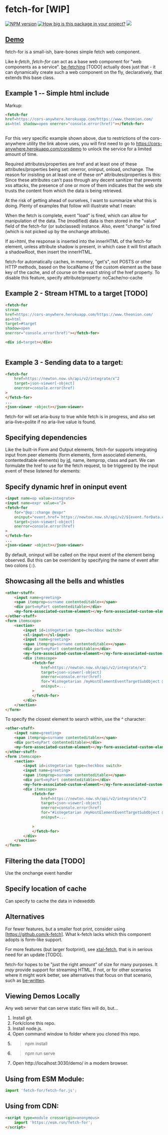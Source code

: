 # fetch-for [WIP]

[![NPM version](https://badge.fury.io/js/fetch-for.png)](http://badge.fury.io/js/fetch-for)
[![How big is this package in your project?](https://img.shields.io/bundlephobia/minzip/fetch-for?style=for-the-badge)](https://bundlephobia.com/result?p=fetch-for)
<img src="http://img.badgesize.io/https://cdn.jsdelivr.net/npm/fetch-for?compression=gzip">
<!--[![Playwright Tests](https://github.com/bahrus/fetch-for/actions/workflows/CI.yml/badge.svg?branch=baseline)](https://github.com/bahrus/fetch-for/actions/workflows/CI.yml)-->


## [Demo](https://jsfiddle.net/bahrus/ma0vtbnx/1/)

fetch-for is a small-ish, bare-bones simple fetch web component.  

Like *k-fetch*, *fetch-for* can act as a base web component for "web components as a service".  [be-fetching](https://github.com/bahrus/be-fetching) [TODO] actually does just that - it can dynamically create such a web component on the fly, declaratively, that extends this base class.

## Example 1 -- Simple html include

Markup:

```html
<fetch-for 
href=https://cors-anywhere.herokuapp.com/https://www.theonion.com/ 
as=html shadow=open onerror="console.error(href)"></fetch-for>
    
```

For this very specific example shown above, due to restrictions of the cors-anywhere utility the link above uses, you will first need to go to https://cors-anywhere.herokuapp.com/corsdemo to unlock the service for a limited amount of time.

Required attributes/properties are href and at least one of these attributes/properties being set: onerror, oninput, onload, onchange.  The reason for insisting on at least one of these on* attributes/properties is this:  Since these attributes can't pass through any decent sanitizer that prevents xss attacks, the presence of one or more of them indicates that the web site trusts the content from which the data is being retrieved.

At the risk of getting ahead of ourselves, I want to summarize what this is doing.  Plenty of examples that follow will illustrate  what I mean:  

When the fetch is complete, event "load" is fired, which can allow for manipulation of the data.  The (modified) data is then stored in the "value" field of the fetch-for (or subclassed) instance. Also, event "change" is fired (which is not picked up by the onchange attribute). 

If as=html, the response is inserted into the innerHTML of the fetch-for element, unless attribute shadow is present, in which case it will first attach a shadowRoot, then insert the innerHTML.

fetch-for automatically caches, in memory, "get's", not POSTS or other HTTP methods, based on the localName of the custom element as the base key of the cache, and of course on the exact string of the href property. To disable this feature, specify attribute/property: noCache/no-cache

## Example 2 - Stream HTML to a target [TODO]

```html
<fetch-for 
stream
href=https://cors-anywhere.herokuapp.com/https://www.theonion.com/ 
as=html
target=#target
shadow=open 
onerror="console.error(href)"></fetch-for>

<div id=target></div>
    
```

## Example 3 - Sending data to a target:

```html
<fetch-for 
    href=https://newton.now.sh/api/v2/integrate/x^2 
    target=json-viewer[-object]
    onerror=console.error(href)
>
</fetch-for>
...
<json-viewer -object></json-viewer>
```

fetch-for will set aria-busy to true while fetch is in progress, and also set aria-live=polite if no aria-live value is found.

## Specifying dependencies

Like the built-in Form and Output elements, fetch-for supports integrating input from peer elements (form elements, form associated elements, contenteditable elements) by [id](https://github.com/whatwg/html/issues/10143), name, itemprop, class and part.  We can formulate the href to use for the fetch request, to be triggered by the input event of these listened for elements:

## Specify dynamic href in oninput event

```html
<input name=op value=integrate>
<input name=expr value=x^2>
<fetch-for
    for="@op::change @expr"
    oninput="event.href=`https://newton.now.sh/api/v2/${event.forData.op.value}/${event.forData.expr.value}`"
    target=json-viewer[-object]
    onerror=console.error(href)
>
</fetch-for>
...
<json-viewer -object></json-viewer>
```

By default, oninput will be called on the input event of the element being observed.  But this can be overrident by specifying the name of event after two colons (::).



## Showcasing all the bells and whistles

```html
<other-stuff>
    <input name=greeting>
    <span itemprop=surname contenteditable></span>
    <div part=myPart contenteditable></div>
    <my-form-associated-custom-element></my-form-associated-custom-element>
</other-stuff>
<form itemscope>
    <section>
        <input id=isVegetarian type=checkbox switch>
        <sl-input></sl-input>
        <input name=greeting>
        <span itemprop=surname contenteditable></span>
        <div part=myPart contenteditable></div>
        <my-form-associated-custom-element></my-form-associated-custom-element>
        <div itemscope>
            <fetch-for 
                href=https://newton.now.sh/api/v2/integrate/x^2 
                target=json-viewer[-object]
                onerror=console.error(href)
                for="#isVegetarian /myHostElementEventTargetSubObject @greeting! |surname %myPart ~myFormAssociatedCustomElement ~sl-input::sl-input"
                oninput=...
            >
            </fetch-for>
        </div>
    </section>
</form>
```


To specify the closest element to search within, use the ^ character:


```html
<other-stuff>
    <input name=greeting>
    <span itemprop=surname contenteditable></span>
    <div part=myPart contenteditable></div>
    <my-form-associated-custom-element></my-form-associated-custom-element>
</other-stuff>
<form itemscope>
    <section>
        <input id=isVegetarian type=checkbox switch>
        <input name=greeting>
        <span itemprop=surname contenteditable></span>
        <div part=myPart contenteditable></div>
        <my-form-associated-custom-element></my-form-associated-custom-element>
        <div itemscope>
            <fetch-for 
                href=https://newton.now.sh/api/v2/integrate/x^2 
                target=json-viewer[-object]
                onerror=console.error(href)
                for="#isVegetarian /myHostElementEventTargetSubObject @greeting! ^section|surname ^section%myPart ^section~myFormAssociatedCustomElement"
                oninput=...
                
            >
            </fetch-for>
        </div>
    </section>
</form>
```



## Filtering the data [TODO]

Use the onchange event handler

## Specify location of cache

Can specify to cache the data in indexeddb

## Alternatives

For fewer features, but a smaller foot print, consider using [https://github.com/k-fetch].  What k-fetch lacks which this component adopts is form-like support.

 For more features (but larger footprint), see [xtal-fetch](https://www.npmjs.com/package/xtal-fetch), that is in serious need for an update [TODO]. 

fetch-for hopes to be "just the right amount" of size for many purposes. It *may* provide support for streaming HTML.  If not, or for other scenarios where it might work better, see alternatives that focus on that scenario, such as [be-written](https://github.com/bahrus/be-written).

## Viewing Demos Locally

Any web server that can serve static files will do, but...

1.  Install git.
2.  Fork/clone this repo.
3.  Install node.js.
4.  Open command window to folder where you cloned this repo.
5.  > npm install
6.  > npm run serve
7.  Open http://localhost:3030/demo/ in a modern browser.

<!--## Running Tests

```
> npm run test
```
-->
## Using from ESM Module:

```JavaScript
import 'fetch-for/fetch-for.js';
```

## Using from CDN:

```html
<script type=module crossorigin=anonymous>
    import 'https://esm.run/fetch-for';
</script>
```


